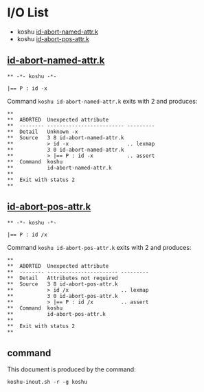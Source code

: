 # I/O List

- koshu [id-abort-named-attr.k](#id-abort-named-attrk)
- koshu [id-abort-pos-attr.k](#id-abort-pos-attrk)



## [id-abort-named-attr.k](id-abort-named-attr.k)

```
** -*- koshu -*-

|== P : id -x
```

Command `koshu id-abort-named-attr.k` exits with 2 and produces:

```
**
**  ABORTED  Unexpected attribute
**  -------- ------------------------- ---------
**  Detail   Unknown -x
**  Source   3 8 id-abort-named-attr.k
**           > id -x                   .. lexmap
**           3 0 id-abort-named-attr.k
**           > |== P : id -x           .. assert
**  Command  koshu
**           id-abort-named-attr.k
**
**  Exit with status 2
**
```



## [id-abort-pos-attr.k](id-abort-pos-attr.k)

```
** -*- koshu -*-

|== P : id /x
```

Command `koshu id-abort-pos-attr.k` exits with 2 and produces:

```
**
**  ABORTED  Unexpected attribute
**  -------- ----------------------- ---------
**  Detail   Attributes not required
**  Source   3 8 id-abort-pos-attr.k
**           > id /x                 .. lexmap
**           3 0 id-abort-pos-attr.k
**           > |== P : id /x         .. assert
**  Command  koshu
**           id-abort-pos-attr.k
**
**  Exit with status 2
**
```



## command

This document is produced by the command:

```
koshu-inout.sh -r -g koshu
```

